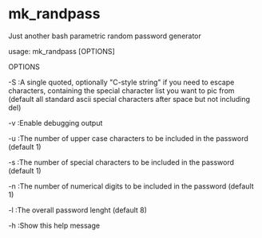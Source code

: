 # mk_randpass
Just another bash parametric random password generator 

usage: mk_randpass [OPTIONS]

OPTIONS

-S <value>      :A single quoted, optionally "C-style string" if you need to escape characters, containing the special character list you want to pic from (default all standard ascii special characters after space but not including del)
  
-v              :Enable debugging output
  
-u <value>      :The number of upper case characters to be included in the password (default 1)
  
-s <value>      :The number of special characters to be included in the password (default 1)
  
-n <value>      :The number of numerical digits to be included in the password (default 1)
  
-l <value>      :The overall password lenght (default 8)
  
-h              :Show this help message
